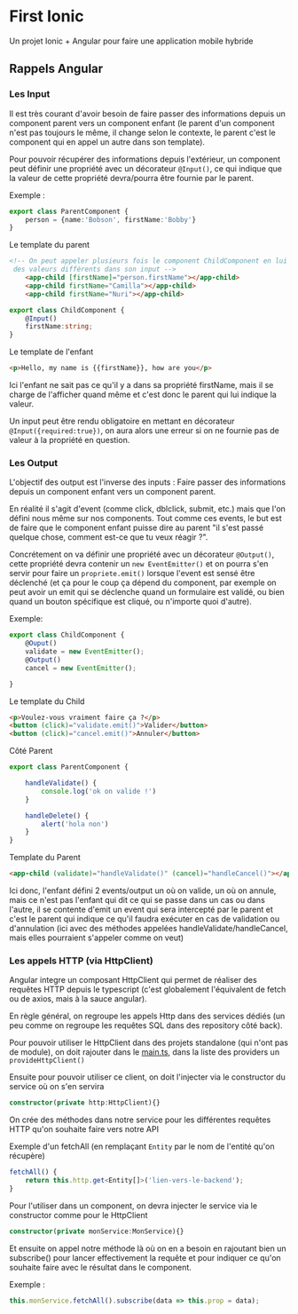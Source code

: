 # First Ionic

Un projet Ionic + Angular pour faire une application mobile hybride


## Rappels Angular
### Les Input
Il est très courant d'avoir besoin de faire passer des informations depuis un component parent vers un component enfant (le parent d'un component n'est pas toujours le même, il change selon le contexte, le parent c'est le component qui en appel un autre dans son template).

Pour pouvoir récupérer des informations depuis l'extérieur, un component peut définir une propriété avec un décorateur `@Input()`, ce qui indique que la valeur de cette propriété devra/pourra être fournie par le parent.

Exemple :
```ts
export class ParentComponent {
    person = {name:'Bobson', firstName:'Bobby'}
}
```
Le template du parent
```html
<!-- On peut appeler plusieurs fois le component ChildComponent en lui donnant
 des valeurs différents dans son input -->
    <app-child [firstName]="person.firstName"></app-child>
    <app-child firstName="Camilla"></app-child>
    <app-child firstName="Nuri"></app-child>
```

```ts
export class ChildComponent {
    @Input()
    firstName:string;
}
```
Le template de l'enfant
```html
<p>Hello, my name is {{firstName}}, how are you</p>
```
Ici l'enfant ne sait pas ce qu'il y a dans sa propriété firstName, mais il se charge de l'afficher quand même et c'est donc le parent qui lui indique la valeur.

Un input peut être rendu obligatoire en mettant en décorateur `@Input({required:true})`, on aura alors une erreur si on ne fournie pas de valeur à la propriété en question.

### Les Output
L'objectif des output est l'inverse des inputs : Faire passer des informations depuis un component enfant vers un component parent.

En réalité il s'agit d'event (comme click, dblclick, submit, etc.) mais que l'on défini nous même sur nos components. Tout comme ces events, le but est de faire que le component enfant puisse dire au parent "il s'est passé quelque chose, comment est-ce que tu veux réagir ?".

Concrétement on va définir une propriété avec un décorateur `@Output()`, cette propriété devra contenir un `new EventEmitter()` et on pourra s'en servir pour faire un `propriete.emit()` lorsque l'event est sensé être déclenché (et ça pour le coup ça dépend du component, par exemple on peut avoir un emit qui se déclenche quand un formulaire est validé, ou bien quand un bouton spécifique est cliqué, ou n'importe quoi d'autre).

Exemple: 
```ts
export class ChildComponent {
    @Ouput()
    validate = new EventEmitter();
    @Output()
    cancel = new EventEmitter();

}
```
Le template du Child
```html
<p>Voulez-vous vraiment faire ça ?</p>
<button (click)="validate.emit()">Valider</button>
<button (click)="cancel.emit()">Annuler</button>
```

Côté Parent
```ts
export class ParentComponent {

    handleValidate() {
        console.log('ok on valide !')
    }

    handleDelete() {
        alert('hola non')
    }
}
```
Template du Parent
```html
<app-child (validate)="handleValidate()" (cancel)="handleCancel()"></app-child>
```

Ici donc, l'enfant défini 2 events/output un où on valide, un où on annule, mais ce n'est pas l'enfant qui dit ce qui se passe dans un cas ou dans l'autre, il se contente d'emit un event qui sera intercepté par le parent et c'est le parent qui indique ce qu'il faudra exécuter en cas de validation ou d'annulation (ici avec des méthodes appelées handleValidate/handleCancel, mais elles pourraient s'appeler comme on veut)


### Les appels HTTP (via HttpClient)

Angular integre un composant HttpClient qui permet de réaliser des requêtes HTTP depuis le typescript (c'est globalement l'équivalent de fetch ou de axios, mais à la sauce angular).

En règle général, on regroupe les appels Http dans des services dédiés (un peu comme on regroupe les requêtes SQL dans des repository côté back).

Pour pouvoir utiliser le HttpClient dans des projets standalone (qui n'ont pas de module), on doit rajouter dans le [main.ts](src/main.ts), dans la liste des providers un `provideHttpClient()`

Ensuite pour pouvoir utiliser ce client, on doit l'injecter via le constructor du service où on s'en servira 
```ts
constructor(private http:HttpClient){}
```
On crée des méthodes dans notre service pour les différentes requêtes HTTP qu'on souhaite faire vers notre API

Exemple d'un fetchAll (en remplaçant `Entity` par le nom de l'entité qu'on récupère)
```ts
fetchAll() {
    return this.http.get<Entity[]>('lien-vers-le-backend');
}
```

Pour l'utiliser dans un component, on devra injecter le service via le constructor comme pour le HttpClient

```ts
constructor(private monService:MonService){}
```

Et ensuite on appel notre méthode là où on en a besoin en rajoutant bien un subscribe() pour lancer effectivement la requête et pour indiquer ce qu'on souhaite faire avec le résultat dans le component.

Exemple :

```ts
this.monService.fetchAll().subscribe(data => this.prop = data);
```